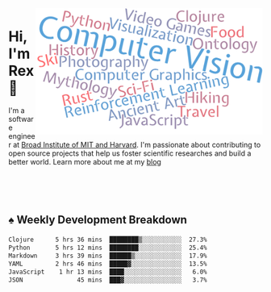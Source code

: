 <img src="https://raw.githubusercontent.com/rexwangcc/rexwangcc/master/myself.png" alt="Rex!" width="450" height="250" align="right">

# Hi, I'm Rex 👋

I'm a software engineer at [Broad Institute of MIT and Harvard](https://www.broadinstitute.org/). I'm passionate about contributing to open source projects that help us foster scientific researches and build a better world. Learn more about me at my [blog](https://rexwang.cc)

<br>
<br>
<br>

<table>
<tr valign="top" width="50%">
<!-- <td > -->

## ♠ Weekly Development Breakdown

<!-- code_time starts -->

```text
Clojure      5 hrs 36 mins  ████████▒░░░░░░░░░░░  27.3%
Python       5 hrs 12 mins  ████████░░░░░░░░░░░░  25.4%
Markdown     3 hrs 39 mins  ██████▒░░░░░░░░░░░░░  17.9%
YAML         2 hrs 46 mins  █████▓░░░░░░░░░░░░░░  13.5%
JavaScript    1 hr 13 mins  ████░░░░░░░░░░░░░░░░   6.0%
JSON               45 mins  ███▓░░░░░░░░░░░░░░░░   3.7%
```

<!-- code_time ends -->

<!-- Placeholder for my Game statuses -->

<!-- <td valign="top" width="50%">

#### ♦ My Personal Progress

</td> -->

</tr>
</table>
